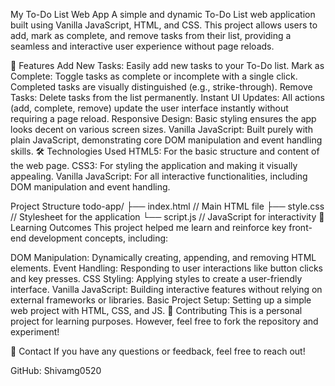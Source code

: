 My To-Do List Web App
A simple and dynamic To-Do List web application built using Vanilla JavaScript, HTML, and CSS. This project allows users to add, mark as complete, and remove tasks from their list, providing a seamless and interactive user experience without page reloads.

🚀 Features
Add New Tasks: Easily add new tasks to your To-Do list.
Mark as Complete: Toggle tasks as complete or incomplete with a single click. Completed tasks are visually distinguished (e.g., strike-through).
Remove Tasks: Delete tasks from the list permanently.
Instant UI Updates: All actions (add, complete, remove) update the user interface instantly without requiring a page reload.
Responsive Design: Basic styling ensures the app looks decent on various screen sizes.
Vanilla JavaScript: Built purely with plain JavaScript, demonstrating core DOM manipulation and event handling skills.
🛠️ Technologies Used
HTML5: For the basic structure and content of the web page.
CSS3: For styling the application and making it visually appealing.
Vanilla JavaScript: For all interactive functionalities, including DOM manipulation and event handling.

 Project Structure
 todo-app/
├── index.html       // Main HTML file
├── style.css        // Stylesheet for the application
└── script.js        // JavaScript for interactivity
📝 Learning Outcomes
This project helped me learn and reinforce key front-end development concepts, including:

DOM Manipulation: Dynamically creating, appending, and removing HTML elements.
Event Handling: Responding to user interactions like button clicks and key presses.
CSS Styling: Applying styles to create a user-friendly interface.
Vanilla JavaScript: Building interactive features without relying on external frameworks or libraries.
Basic Project Setup: Setting up a simple web project with HTML, CSS, and JS.
🤝 Contributing
This is a personal project for learning purposes. However, feel free to fork the repository and experiment!

📧 Contact
If you have any questions or feedback, feel free to reach out!

GitHub: Shivamg0520
